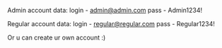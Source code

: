 ﻿Admin account data:
login - admin@admin.com
pass - Admin1234!

Regular account data:
login - regular@regular.com
pass - Regular1234!

Or u can create ur own account :)